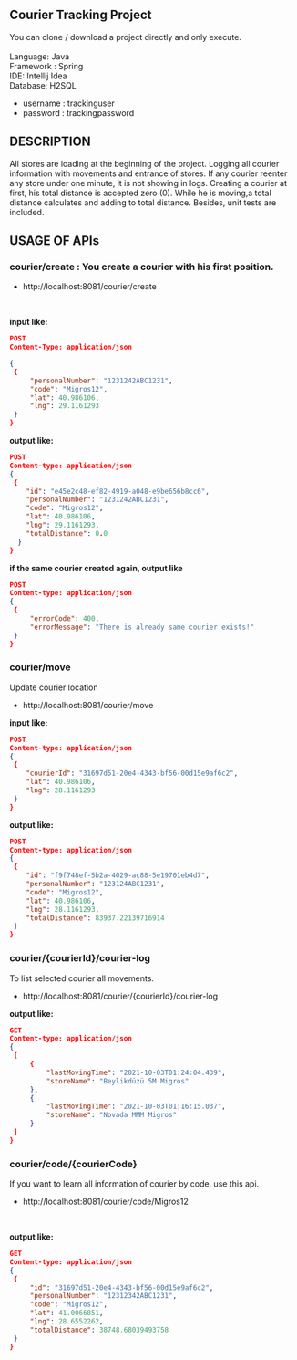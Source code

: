 ## Courier Tracking Project

You can clone / download a project directly and only execute. <br>
<br>
Language: Java<br>
Framework : Spring <br>
IDE: Intellij Idea <br>
Database: H2SQL <br>
-  username : trackinguser
-  password : trackingpassword

## DESCRIPTION
All stores are loading at the beginning of the project.
Logging all courier information with movements and entrance of stores. If any courier reenter any store  under one minute, it is not showing in logs. Creating a courier at first, his total distance is accepted zero (0). While he is moving,a total distance calculates and adding to total distance. Besides, unit tests are included.   

## USAGE OF APIs
### courier/create : You create a courier with his first position.
- http://localhost:8081/courier/create <br>
<br>

**input like:**

```json
POST 
Content-Type: application/json

{
 {
     "personalNumber": "1231242ABC1231",
     "code": "Migros12",
     "lat": 40.986106,
     "lng": 29.1161293
 }
}
```

**output like:**
```json
POST
Content-type: application/json
{
 {
    "id": "e45e2c48-ef82-4919-a048-e9be656b8cc6",
    "personalNumber": "1231242ABC1231",
    "code": "Migros12",
    "lat": 40.986106,
    "lng": 29.1161293,
    "totalDistance": 0.0
  }
}
```  

**if the same courier created again, output like**
```json
POST
Content-type: application/json
{
 {
     "errorCode": 400,
     "errorMessage": "There is already same courier exists!"
 }
}
```     

### courier/move 
Update courier location
<br>

- http://localhost:8081/courier/move

**input like:**
```json
POST
Content-type: application/json
{
 {
    "courierId": "31697d51-20e4-4343-bf56-00d15e9af6c2",
    "lat": 40.986106,
    "lng": 28.1161293
 }
}
``` 

**output like:**
```json
POST
Content-type: application/json
{
 {
    "id": "f9f748ef-5b2a-4029-ac88-5e19701eb4d7",
    "personalNumber": "123124ABC1231",
    "code": "Migros12",
    "lat": 40.986106,
    "lng": 28.1161293,
    "totalDistance": 83937.22139716914
 }
}
```     

### courier/{courierId}/courier-log 
To list selected courier all movements.
<br>

- http://localhost:8081/courier/{courierId}/courier-log

**output like:**
```json
GET
Content-type: application/json
{
 [
     {
         "lastMovingTime": "2021-10-03T01:24:04.439",
         "storeName": "Beylikdüzü 5M Migros"
     },
     {
         "lastMovingTime": "2021-10-03T01:16:15.037",
         "storeName": "Novada MMM Migros"
     }
 ]
}
```     

### courier/code/{courierCode}
If you want to learn all information of courier by code, use this api.
<br>

- http://localhost:8081/courier/code/Migros12
<br>

**output like:**
```json
GET
Content-type: application/json
{
 {
     "id": "31697d51-20e4-4343-bf56-00d15e9af6c2",
     "personalNumber": "12312342ABC1231",
     "code": "Migros12",
     "lat": 41.0066851,
     "lng": 28.6552262,
     "totalDistance": 38748.68039493758
 }
}
```     

